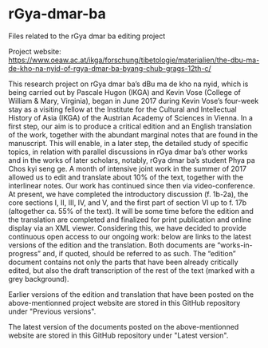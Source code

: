 # rGya-dmar-ba

Files related to the rGya dmar ba editing project

Project website: https://www.oeaw.ac.at/ikga/forschung/tibetologie/materialien/the-dbu-ma-de-kho-na-nyid-of-rgya-dmar-ba-byang-chub-grags-12th-c/

This research project on rGya dmar ba’s dBu ma de kho na nyid, which is being carried out by Pascale Hugon (IKGA) and Kevin Vose (College of William & Mary, Virginia), began in June 2017 during Kevin Vose’s four-week stay as a visiting fellow at the Institute for the Cultural and Intellectual History of Asia (IKGA) of the Austrian Academy of Sciences in Vienna. In a first step, our aim is to produce a critical edition and an English translation of the work, together with the abundant marginal notes that are found in the manuscript. This will enable, in a later step, the detailed study of specific topics, in relation with parallel discussions in rGya dmar ba’s other works and in the works of later scholars, notably, rGya dmar ba’s student Phya pa Chos kyi seng ge. A month of intensive joint work in the summer of 2017 allowed us to edit and translate about 10% of the text, together with the interlinear notes. Our work has continued since then via video-conference. At present, we have completed the introductory discussion (f. 1b-2a), the core sections I, II, III, IV, and V, and the first part of section VI up to f. 17b (altogether ca. 55% of the text). It will be some time before the edition and the translation are completed and finalized for print publication and online display via an XML viewer. Considering this, we have decided to provide continuous open access to our ongoing work: below are links to the latest versions of the edition and the translation. Both documents are “works-in-progress” and, if quoted, should be referred to as such. The “edition” document contains not only the parts that have been already critically edited, but also the draft transcription of the rest of the text (marked with a grey background).

Earlier versions of the edition and translation that have been posted on the above-mentionned project website are stored in this GitHub repository under "Previous versions".

The latest version of the documents posted on the above-mentionned website are stored in this GitHub repository under "Latest version".
